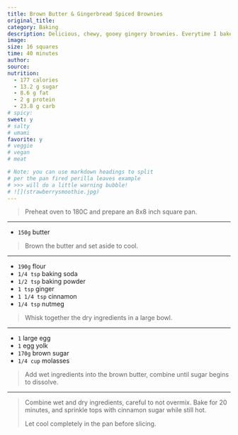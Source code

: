 ```yaml
---
title: Brown Butter & Gingerbread Spiced Brownies
original_title: 
category: Baking
description: Delicious, chewy, gooey gingery brownies. Everytime I bake this it brings the people around me much joy. 
image: 
size: 16 squares
time: 40 minutes
author: 
source: 
nutrition:
  - 177 calories
  - 13.2 g sugar
  - 8.6 g fat
  - 2 g protein
  - 23.8 g carb
# spicy:
sweet: y
# salty
# umami 
favorite: y 
# veggie
# vegan
# meat

# Note: you can use markdown headings to split
# per the pan fired perilla leaves example
# >>> will do a little warning bubble!
# ![](strawberrysmoothie.jpg)
---
```


> Preheat oven to 180C and prepare an 8x8 inch square pan. 

---

* `150g` butter

> Brown the butter and set aside to cool.

---

* `190g` flour
* `1/4 tsp` baking soda
* `1/2 tsp` baking powder
* `1 tsp` ginger
* `1 1/4 tsp` cinnamon
* `1/4 tsp` nutmeg

> Whisk together the dry ingredients in a large bowl.

---

* `1` large egg
* `1` egg yolk
* `170g` brown sugar
* `1/4 cup` molasses

> Add wet ingredients into the brown butter, combine until sugar begins to dissolve.

---

> Combine wet and dry ingredients, careful to not overmix. Bake for 20 minutes, and sprinkle tops with cinnamon sugar while still hot. 
>
> Let cool completely in the pan before slicing. 